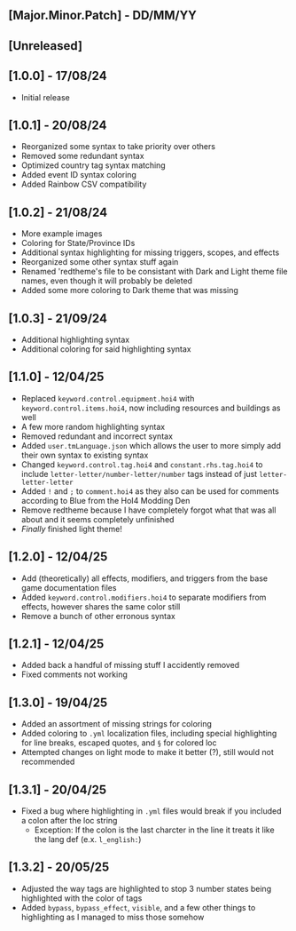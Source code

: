 ## [Major.Minor.Patch] - DD/MM/YY

## [Unreleased]

## [1.0.0] - 17/08/24

- Initial release

## [1.0.1] - 20/08/24

- Reorganized some syntax to take priority over others
- Removed some redundant syntax
- Optimized country tag syntax matching
- Added event ID syntax coloring
- Added Rainbow CSV compatibility

## [1.0.2] - 21/08/24

- More example images
- Coloring for State/Province IDs
- Additional syntax highlighting for missing triggers, scopes, and effects
- Reorganized some other syntax stuff again
- Renamed 'redtheme's file to be consistant with Dark and Light theme file names, even though it will probably be deleted
- Added some more coloring to Dark theme that was missing

## [1.0.3] - 21/09/24

- Additional highlighting syntax
- Additional coloring for said highlighting syntax

## [1.1.0] - 12/04/25

- Replaced `keyword.control.equipment.hoi4` with `keyword.control.items.hoi4`, now including resources and buildings as well
- A few more random highlighting syntax
- Removed redundant and incorrect syntax
- Added `user.tmLanguage.json` which allows the user to more simply add their own syntax to existing syntax
- Changed `keyword.control.tag.hoi4` and `constant.rhs.tag.hoi4` to include `letter-letter/number-letter/number` tags instead of just `letter-letter-letter`
- Added `!` and `;` to `comment.hoi4` as they also can be used for comments according to Blue from the HoI4 Modding Den
- Remove redtheme because I have completely forgot what that was all about and it seems completely unfinished
- *Finally* finished light theme!

## [1.2.0] - 12/04/25

- Add (theoretically) all effects, modifiers, and triggers from the base game documentation files
- Added `keyword.control.modifiers.hoi4` to separate modifiers from effects, however shares the same color still
- Remove a bunch of other erronous syntax

## [1.2.1] - 12/04/25

- Added back a handful of missing stuff I accidently removed
- Fixed comments not working

## [1.3.0] - 19/04/25

- Added an assortment of missing strings for coloring
- Added coloring to `.yml` localization files, including special highlighting for line breaks, escaped quotes, and `§` for colored loc
- Attempted changes on light mode to make it better (?), still would not recommended

## [1.3.1] - 20/04/25

- Fixed a bug where highlighting in `.yml` files would break if you included a colon after the loc string
    - Exception: If the colon is the last charcter in the line it treats it like the lang def (e.x. `l_english:`)

## [1.3.2] - 20/05/25

- Adjusted the way tags are highlighted to stop 3 number states being highlighted with the color of tags
- Added `bypass`, `bypass_effect`, `visible`, and a few other things to highlighting as I managed to miss those somehow